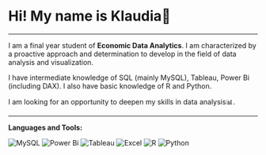 # Hi! My name is Klaudia👋

---
I am a final year student of __Economic Data Analytics__. I am characterized by a proactive approach and determination to develop in the field of data analysis and visualization. 

I have intermediate knowledge of SQL (mainly MySQL), Tableau, Power Bi (including DAX). I also have basic knowledge of R and Python.

I am looking for an opportunity to deepen my skills in data analysis📊.

---

__Languages and Tools:__

![MySQL](https://img.shields.io/badge/MySQL-005C84?style=flat&logo=mysql&logoColor=white) ![Power Bi](https://img.shields.io/badge/power_bi-F2C811?style=flat&logo=powerbi&logoColor=black) ![Tableau](https://img.shields.io/badge/Tableau-E97627?style=flat&logo=Tableau&logoColor=white) ![Excel](https://img.shields.io/badge/Microsoft_Excel-217346?style=flat&logo=microsoft-excel&logoColor=white) ![R](https://img.shields.io/badge/r-%23276DC3.svg?style=flat&logo=r&logoColor=white) ![Python](https://img.shields.io/badge/python-3670A0?style=flat&logo=python&logoColor=ffdd54) 

